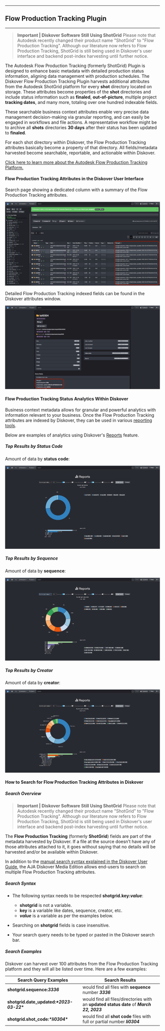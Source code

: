 ___
## Flow Production Tracking Plugin
___

   >**Important | Diskover Software Still Using ShotGrid**
   >Please note that Autodesk recently changed their product name "ShotGrid" to "Flow Production Tracking". Although our literature now refers to Flow Production Tracking, ShotGrid is still being used in Diskover's user interface and backend post-index harvesting until further notice.

The Autodesk Flow Production Tracking (formerly ShotGrid) Plugin is designed to enhance basic metadata with detailed production status information, aligning data management with production schedules. The Diskover Flow Production Tracking Plugin harvests additional attributes from the Autodesk ShotGrid platform for every **shot** directory located on storage. These attributes become properties of the **shot** directories and include status information such as **finaled**, **out-of-picture**, multiple project **tracking dates**, and many more, totaling over one hundred indexable fields.

These searchable business context attributes enable very precise data management decision-making via granular reporting, and can easily be engaged in workflows and file actions. A representative workflow might be to archive all **shots** directories **30 days** after their status has been updated to **finaled**.

For each shot directory within Diskover, the Flow Production Tracking attributes basically become a property of that directory. All fields/metadata harvested become searchable, reportable, and actionable within Diskover.

[Click here to learn more about the Autodesk Flow Production Tracking Platform.]([https://www.autodesk.com/products/shotgrid/overview?term=1-YEAR&tab=subscription&plc=SGSUB)

#### Flow Production Tracking Attributes in the Diskover User Interface

Search page showing a dedicated column with a summary of the Flow Production Tracking attributes.

![Image: Flow Production Tracking Attributes in Diskover User Interface](images/image_aja_edition_shotgrid_plugin_attributes_search_page.png)

Detailed Flow Production Tracking indexed fields can be found in the Diskover attributes window.

![Image: Flow Production Tracking Attributes in Diskover User Interface](images/image_aja_edition_shotgrid_plugin_attributes_window.png)

#### Flow Production Tracking Status Analytics Within Diskover

Business context metadata allows for granular and powerful analytics with information relevant to your business. Once the Flow Production Tracking attributes are indexed by Diskover, they can be used in various [reporting tools](https://docs.diskoverdata.com/diskover_user_guide/#analytics).

Below are examples of analytics using Diskover's [Reports](https://docs.diskoverdata.com/diskover_user_guide/#reports) feature.

##### Top Results by Status Code

Amount of data by **status code**:

![Image: Order Status within Xytech Media Order Platform](images/image_aja_edition_shotgrid_plugin_reports_by_status.png)

##### Top Results by Sequence

Amount of data by **sequence**:

![Image: Order Status within Xytech Media Order Platform](images/image_aja_edition_shotgrid_plugin_reports_by_sequence.png)

##### Top Results by Creator

Amount of data by **creator**:

![Image: Order Status within Xytech Media Order Platform](images/image_aja_edition_shotgrid_plugin_reports_by_creator.png)

#### How to Search for Flow Production Tracking Attributes in Diskover

##### Search Overview

   >**Important | Diskover Software Still Using ShotGrid**
   >Please note that Autodesk recently changed their product name "ShotGrid" to "Flow Production Tracking". Although our literature now refers to Flow Production Tracking, ShotGrid is still being used in Diskover's user interface and backend post-index harvesting until further notice.

The **Flow Production Tracking** (formerly **ShotGrid**) fields are part of the metadata harvested by Diskover. If a file at the source doesn’t have any of those attributes attached to it, it goes without saying that no details will be harvested and/or be available within Diskover.

In addition to the [manual search syntax explained in the Diskover User Guide](https://docs.diskoverdata.com/diskover_user_guide/#search_syntax), the AJA Diskover Media Edition allows end-users to search on multiple Flow Production Tracking attributes.

##### Search Syntax

- The following syntax needs to be respected **shotgrid.key:**__*value*__:
    * **shotgrid** is not a variable.
    * **key** is a variable like dates, sequence, creator, etc.
    * __*value*__ is a variable as per the examples below.

- Searching on **shotgrid** fields is case insensitive.

- Your search query needs to be typed or pasted in the Diskover search bar.

##### Search Examples

Diskover can harvest over 100 attributes from the Flow Production Tracking platform and they will all be listed over time. Here are a few examples:

| Search Query Examples | Search Results |
| --- | --- |
| **shotgrid.sequence:_3336_** | would find all files with **sequence** number __*3336*__ |
| **shotgrid.date_updated:**__*\*2023-03-22*\*__ | would find all files/directories with an **updated status date** of __*March 22, 2023*__ |
| **shotgrid.shot_code:**__*\*li0304*\*__ | would find all **shot code** files with full or partial number __*li0304*__ |

